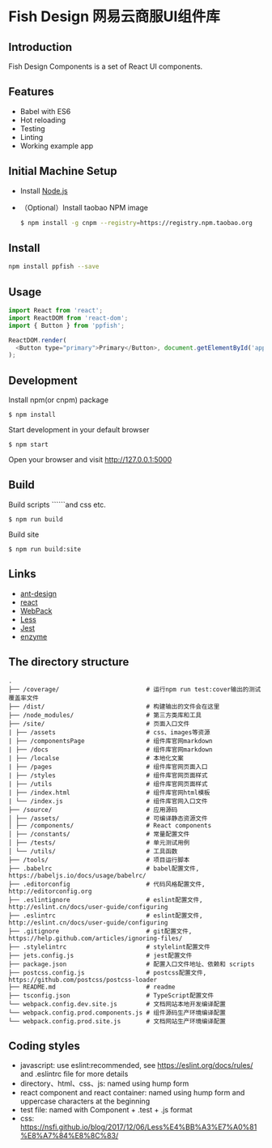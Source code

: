 # Fish Design 网易云商服UI组件库

## Introduction

Fish Design Components is a set of React UI components.

## Features

- Babel with ES6
- Hot reloading
- Testing
- Linting
- Working example app

## Initial Machine Setup

- Install [Node.js](https://nodejs.org/en/)
- （Optional）Install taobao NPM image

   ```bash
   $ npm install -g cnpm --registry=https://registry.npm.taobao.org
   ```

## Install

```bash
npm install ppfish --save
```

## Usage

```js
import React from 'react';
import ReactDOM from 'react-dom';
import { Button } from 'ppfish';

ReactDOM.render(
  <Button type="primary">Primary</Button>, document.getElementById('app')
);

```

## Development

  Install npm(or cnpm) package
  ```
  $ npm install
  ```
  
  Start development in your default browser
  ```
  $ npm start
  ```
  
Open your browser and visit http://127.0.0.1:5000

## Build

  Build scripts ``````and css etc.
  ```
  $ npm run build
  ```

  Build site
  ```
  $ npm run build:site
  ```

## Links

- [ant-design](http://ant.design/)
- [react](https://github.com/facebook/react)
- [WebPack](http://webpack.github.io/docs/)
- [Less](https://github.com/less/less.js)
- [Jest](https://facebook.github.io/jest/)
- [enzyme](https://github.com/airbnb/enzyme/blob/master/docs/api/mount.md)


## The directory structure

```
.
├── /coverage/                        # 运行npm run test:cover输出的测试覆盖率文件
├── /dist/                            # 构建输出的文件会在这里
├── /node_modules/                    # 第三方类库和工具
├── /site/                            # 页面入口文件
| ├── /assets                         # css、images等资源
| ├── /componentsPage                 # 组件库官网markdown
| ├── /docs                           # 组件库官网markdown
| ├── /localse                        # 本地化文案
| ├── /pages                          # 组件库官网页面入口
| ├── /styles                         # 组件库官网页面样式
| ├── /utils                          # 组件库官网页面样式
| ├── /index.html                     # 组件库官网html模板
| └── /index.js                       # 组件库官网入口文件
├── /source/                          # 应用源码
│ ├── /assets/                        # 可编译静态资源文件
│ ├── /components/                    # React components
│ ├── /constants/                     # 常量配置文件
│ ├── /tests/                         # 单元测试用例
│ └── /utils/                         # 工具函数
├── /tools/                           # 项目运行脚本
├── .babelrc                          # babel配置文件, https://babeljs.io/docs/usage/babelrc/
├── .editorconfig                     # 代码风格配置文件, http://editorconfig.org
├── .eslintignore                     # eslint配置文件, http://eslint.cn/docs/user-guide/configuring
├── .eslintrc                         # eslint配置文件, http://eslint.cn/docs/user-guide/configuring
├── .gitignore                        # git配置文件, https://help.github.com/articles/ignoring-files/
├── .stylelintrc                      # stylelint配置文件
├── jets.config.js                    # jest配置文件
├── package.json                      # 配置入口文件地址、依赖和 scripts
├── postcss.config.js                 # postcss配置文件, https://github.com/postcss/postcss-loader
├── README.md                         # readme
├── tsconfig.json                     # TypeScript配置文件
└── webpack.config.dev.site.js        # 文档网站本地开发编译配置
└── webpack.config.prod.components.js # 组件源码生产环境编译配置
└── webpack.config.prod.site.js       # 文档网站生产环境编译配置
```

## Coding styles
- javascript: use eslint:recommended, see https://eslint.org/docs/rules/ and .eslintrc file for more details
- directory、html、css、js: named using hump form
- react component and react container: named using hump form and uppercase characters at the beginning
- test file: named with Component + .test + .js format
- css: https://nsfi.github.io/blog/2017/12/06/Less%E4%BB%A3%E7%A0%81%E8%A7%84%E8%8C%83/
